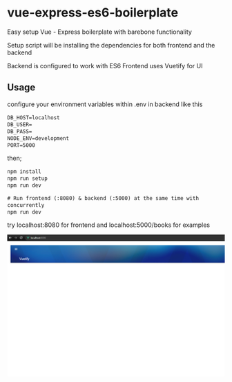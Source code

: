 # vue-express-es6-boilerplate

Easy setup Vue - Express boilerplate with barebone functionality

Setup script will be installing the dependencies for both frontend and the backend

Backend is configured to work with ES6
Frontend uses Vuetify for UI

## Usage

configure your environment variables within .env in backend
like this

```
DB_HOST=localhost
DB_USER=
DB_PASS=
NODE_ENV=development
PORT=5000
```

then;

```
npm install
npm run setup
npm run dev
```

```
# Run frontend (:8080) & backend (:5000) at the same time with concurrently
npm run dev
```

try localhost:8080 for frontend and localhost:5000/books for examples

![alt text](https://github.com/grknylmz/vue-express-es6-boilerplate/blob/main/screenshot.png?raw=true)

